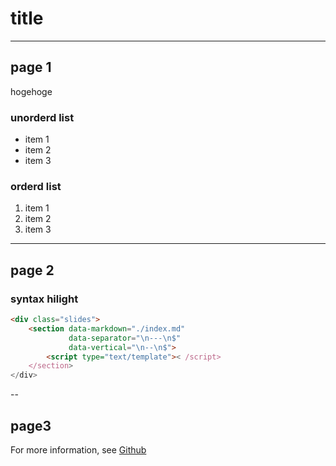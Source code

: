 # title

---

## page 1
hogehoge

### unorderd list

* item 1
* item 2
* item 3

### orderd list

1. item 1
2. item 2
3. item 3

---

## page 2

### syntax hilight

```html
<div class="slides">
    <section data-markdown="./index.md"
             data-separator="\n---\n$"
             data-vertical="\n--\n$">
        <script type="text/template">< /script>
    </section>
</div>
```

--

## page3

For more information, see [Github](https://github.com/hakimel/reveal.js/)

